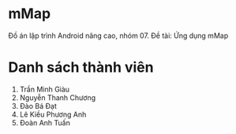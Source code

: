 # mMap

Đồ án lập trình Android nâng cao, nhóm 07. Đề tài: Ứng dụng mMap

# Danh sách thành viên

1. Trần Minh Giàu
2. Nguyễn Thanh Chương
3. Đào Bá Đạt
4. Lê Kiều Phương Anh
5. Đoàn Anh Tuấn
